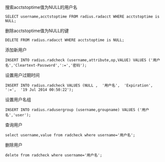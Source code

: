 搜索acctstoptime值为NULL的用户名

    SELECT username,acctstoptime FROM radius.radacct WHERE acctstoptime is NULL;

删除acctstoptime值为NULL的键

    DELETE FROM radius.radacct WHERE acctstoptime is NULL;

添加新用户

    INSERT INTO radius.radcheck (username,attribute,op,VALUE) VALUES ('用户名','Cleartext-Password',':=','密码');

设置用户过期时间

    INSERT INTO radius.radcheck VALUES (NULL ,  '用户名',  'Expiration',  ':=',  '19 Jul 2014 00:50:22');

设置用户名组

    INSERT INTO radius.radusergroup (username,groupname) VALUES ('用户名','user');

查询用户

    select username,value from radcheck where username='用户名';

删除用户

    delete from radcheck where username='用户名';
